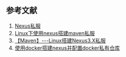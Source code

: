 ## 参考文献
1. [Nexus私服](https://blog.csdn.net/qq_33188563/article/details/82154118)
2. [Linux下使用nexus搭建maven私服](https://blog.csdn.net/kenhins/article/details/51439564)
3. [【Maven】---Linux搭建Nexus3.X私服](https://www.cnblogs.com/qdhxhz/p/9801325.html)
4. [使用docker搭建nexus并配置docker私有仓库](https://www.jianshu.com/p/77af52a75ad8)